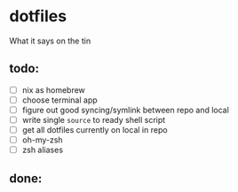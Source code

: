 # dotfiles
What it says on the tin

## todo:
- [ ] nix as homebrew
- [ ] choose terminal app
- [ ] figure out good syncing/symlink between repo and local
- [ ] write single `source` to ready shell script
- [ ] get all dotfiles currently on local in repo
- [ ] oh-my-zsh
- [ ] zsh aliases

## done:

